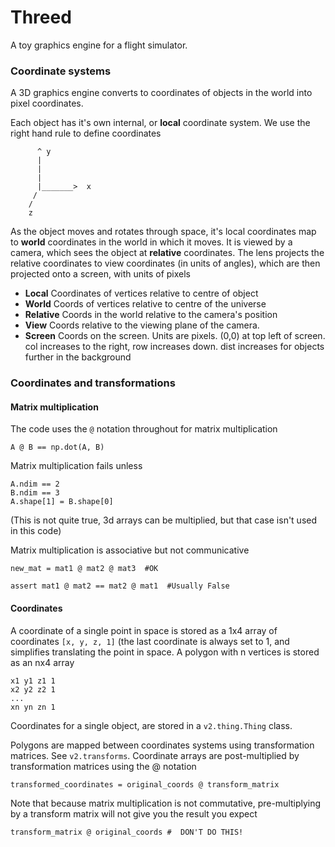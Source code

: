 # Threed

A toy graphics engine for a flight simulator.


### Coordinate systems 
A 3D graphics engine converts to coordinates of objects in the world into pixel coordinates. 

Each object has it's own internal, or **local** coordinate system. We use the right hand rule to define coordinates

```
      ^ y
      |
      |
      |
      |_______>  x
     /
    /
    z
```

As the object moves and rotates through space, it's local coordinates map to **world**
coordinates in the world in which it moves. It is viewed by a camera, which
sees the object at **relative** coordinates. The lens projects the relative coordinates 
to view coordinates (in units of angles), which are then projected onto a screen,
with units of pixels 


* **Local** Coordinates of vertices relative to centre of object 
* **World** Coords of vertices relative to centre of the universe 
* **Relative**   Coords in the world relative to the camera's position 
* **View**  Coords relative to the viewing plane of the camera.
* **Screen** Coords on the screen. Units are pixels. (0,0) at top left
        of screen. col increases to the right, row increases down.
        dist increases for objects further in the background


### Coordinates and transformations 

#### Matrix multiplication
The code uses the `@` notation throughout for matrix multiplication

```
A @ B == np.dot(A, B)
```

Matrix multiplication fails unless 
```
A.ndim == 2
B.ndim == 3
A.shape[1] = B.shape[0]
```

(This is not quite true, 3d arrays can be multiplied, but that case isn't used in this code)

Matrix multiplication is associative but not communicative 

```
new_mat = mat1 @ mat2 @ mat3  #OK

assert mat1 @ mat2 == mat2 @ mat1  #Usually False
```


#### Coordinates
A coordinate of a single point in space is stored as a 1x4 array of coordinates `[x, y, z, 1]`
(the last coordinate is always set to 1, and simplifies translating the point in space. A polygon with n vertices is stored as an nx4 array

```
x1 y1 z1 1
x2 y2 z2 1
...
xn yn zn 1
```

Coordinates for a single object, are stored in a `v2.thing.Thing` class.

Polygons are mapped between coordinates systems using transformation matrices. See `v2.transforms`. Coordinate arrays are post-multiplied by transformation matrices using the @ notation

```
transformed_coordinates = original_coords @ transform_matrix
```

Note that because matrix multiplication is not commutative, pre-multiplying by a transform matrix will not give you the result you expect 

```
transform_matrix @ original_coords #  DON'T DO THIS!
```